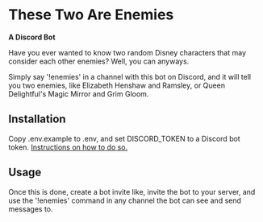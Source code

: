 # These Two Are Enemies
**A Discord Bot**

Have you ever wanted to know two random Disney characters that may consider each other enemies? Well, you can anyways.

Simply say '!enemies' in a channel with this bot on Discord, and it will tell you two enemies, like Elizabeth Henshaw and Ramsley, or Queen Delightful's Magic Mirror and Grim Gloom.

## Installation
Copy .env.example to .env, and set DISCORD_TOKEN to a Discord bot token. [Instructions on how to do so.](https://github.com/reactiflux/discord-irc/wiki/Creating-a-discord-bot-&-getting-a-token)

## Usage

Once this is done, create a bot invite like, invite the bot to your server, and use the '!enemies' command in any channel the bot can see and send messages to.